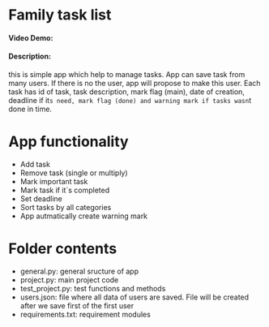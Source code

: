 # Family task list
#### Video Demo:  <URL HERE>
#### Description:
this is simple app which help to manage tasks. App can save task from many users.
If there is no the user, app will propose to make this user. Each task has id of task,
task description, mark flag (main), date of creation, deadline if it`s need, mark flag (done)
and warning mark if tasks wasn`t done in time.
# App functionality
* Add task
* Remove task (single or multiply)
* Mark important task
* Mark task if it`s completed 
* Set deadline
* Sort tasks by all categories
* App autmatically create warning mark
# Folder contents
* general.py: general sructure of app
* project.py: main project code
* test_project.py: test functions and methods
* users.json: file where all data of users are saved. File will be created after we save first of the first user
* requirements.txt: requirement modules

    
